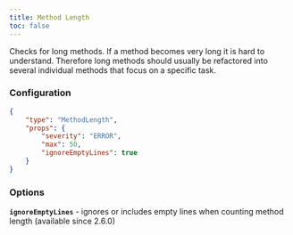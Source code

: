 ```yaml
---
title: Method Length
toc: false
---
```


Checks for long methods. If a method becomes very long it is hard to understand.
Therefore long methods should usually be refactored into several individual methods that focus on a specific task.

### Configuration

```json
{
    "type": "MethodLength",
    "props": {
        "severity": "ERROR",
        "max": 50,
        "ignoreEmptyLines": true
    }
}
```

### Options

**`ignoreEmptyLines`** - ignores or includes empty lines when counting method length (available since 2.6.0)
